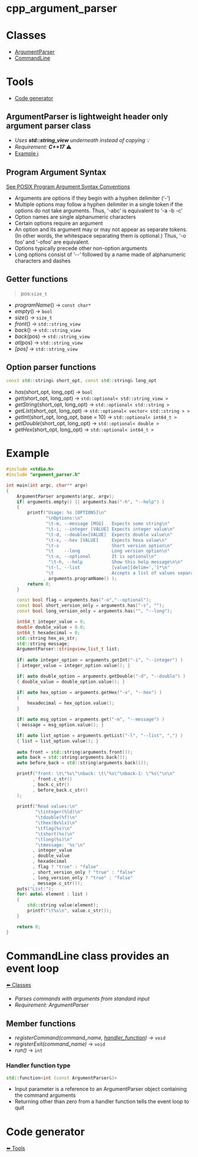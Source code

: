 # cpp_argument_parser
# Classes
- [ArgumentParser](#argumentparser-is-lightweight-header-only-argument-parser-class)
- [CommandLine](#commandline-class-provides-an-event-loop)
# Tools
- [Code generator](#code-generator)
## ArgumentParser is lightweight header only argument parser class
- *Uses **std::string_view** underneath instead of copying* :bulb:
- *Requirement: **C++17*** :warning:
- [Example :information_source:](#example)

## Program Argument Syntax
[See POSIX Program Argument Syntax Conventions](https://www.gnu.org/software/libc/manual/html_node/Argument-Syntax.html)
- Arguments are options if they begin with a hyphen delimiter (‘-’)
- Multiple options may follow a hyphen delimiter in a single token if the options do not take arguments. Thus, ‘-abc’ is equivalent to ‘-a -b -c’
- Option names are single alphanumeric characters
- Certain options require an argument
- An option and its argument may or may not appear as separate tokens. 
  (In other words, the whitespace separating them is optional.) 
  Thus, ‘-o foo’ and ‘-ofoo’ are equivalent.
- Options typically precede other non-option arguments
- Long options consist of ‘--’ followed by a name made of alphanumeric characters and dashes

## Getter functions
> pos:```size_t```
* *programName*() -> ```const char*```
* *empty*() -> ```bool```
* *size*() -> ```size_t```
* *front*() -> ```std::string_view```
* *back*() -> ```std::string_view```
* *back*(pos) -> ```std::string_view```
* *at*(pos) -> ```std::string_view```
* *[pos]* -> ```std::string_view```
## Option parser functions
```c++
const std::string& short_opt, const std::string& long_opt
```
* *has*(short_opt, long_opt)       -> ```bool```
* *get*(short_opt, long_opt)       -> ```std::optional< std::string_view >```
* *getString*(short_opt, long_opt) -> ```std::optional< std::string >```
* *getList*(short_opt, long_opt)   -> ```std::optional< vector< std::string > >```
* *getInt*(short_opt, long_opt, base = 10)    -> ```std::optional< int64_t >```
* *getDouble*(short_opt, long_opt) -> ```std::optional< double >```
* *getHex*(short_opt, long_opt)    -> ```std::optional< int64_t >```

# Example

```c++
#include <stdio.h>
#include "argument_parser.h"

int main(int argc, char** argv)
{
    ArgumentParser arguments(argc, argv);
    if( arguments.empty() || arguments.has("-h", "--help") )
    {
        printf("Usage: %s [OPTIONS]\n"
               "\nOptions:\n"
               "\t-m, --message [MSG]   Expects some string\n"
               "\t-i, --integer [VALUE] Expects integer value\n"
               "\t-d, --double=[VALUE]  Expects double value\n"
               "\t-x, --hex [VALUE]     Expects hexa value\n"
               "\t-s                    Short version option\n"
               "\t    --long            Long version option\n"
               "\t-o, --optional        It is optional\n"
                "\t-h, --help           Show this help message\n\n"
               "\t-l, --list            [value][delim=',']*\n"
               "\t                      Accepts a list of values separated by ','\n"
              , arguments.programName() );
        return 0;
    }

    const bool flag = arguments.has("-o","--optional");
    const bool short_version_only = arguments.has("-s", "");
    const bool long_version_only = arguments.has("", "--long");

    int64_t integer_value = 0;
    double double_value = 0.0;
    int64_t hexadecimal = 0;
    std::string hex_as_str;
    std::string message;
    ArgumentParser::stringview_list_t list;
    
    if( auto integer_option = arguments.getInt("-i", "--integer") )
    { integer_value = integer_option.value(); }

    if( auto double_option = arguments.getDouble("-d", "--double") )
    { double_value = double_option.value(); }

    if( auto hex_option = arguments.getHex("-x", "--hex") )
    { 
        hexadecimal = hex_option.value();
    }

    if( auto msg_option = arguments.get("-m", "--message") )
    { message = msg_option.value(); }

    if( auto list_option = arguments.getList("-l", "--list", ",") )
    { list = list_option.value(); }
   
    auto front = std::string(arguments.front());
    auto back = std::string(arguments.back());
    auto before_back = std::string(arguments.back(1));

    printf("front: \t\"%s\"\nback: \t\"%s\"\nback-1: \"%s\"\n\n"
          , front.c_str()
          , back.c_str()
          , before_back.c_str()
    );
    
    printf("Read values:\n"
           "\tinteger(%ld)\n"
           "\tdouble(%f)\n"
           "\thex(0x%lx)\n"
           "\tflag(%s)\n"
           "\tshort(%s)\n"
           "\tlong(%s)\n"
           "\tmessage: '%s'\n"
          , integer_value
          , double_value
          , hexadecimal
          , flag ? "true" : "false"
          , short_version_only ? "true" : "false"
          , long_version_only ? "true" : "false"
          , message.c_str());
    puts("List:");
    for( auto& element : list )
    {
        std::string value(element);
        printf("\t%s\n", value.c_str());
    }

    return 0;
}
```

# CommandLine class provides an event loop
[:arrow_left: Classes](#classes)
- *Parses commands with arguments from standard input*
- *Requirement: ArgumentParser*

## Member functions
* *registerCommand(command_name, [handler_function](###handler-function-type))* -> ```void```
* *registerExit(command_name)* -> ```void```
* *run()* -> ```int```

### Handler function type
```c++
std::function<int (const ArgumentParser&)>
```
- Input parameter is a reference to an ArgumentParser object containing the command arguments
- Returning other than zero from a handler function tells the event loop to quit

# Code generator
[:arrow_left: Tools](#tools)
 
